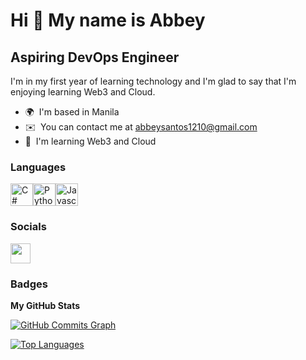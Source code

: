 Hi 👋 My name is Abbey
======================

Aspiring DevOps Engineer
------------------------

I'm in my first year of learning technology and I'm glad to say that I'm enjoying learning Web3 and Cloud.

* 🌍  I'm based in Manila
* ✉️  You can contact me at [abbeysantos1210@gmail.com](mailto:abbeysantos1210@gmail.com)
* 🧠  I'm learning Web3 and Cloud

### Languages

<p align="left"><a href="https://docs.microsoft.com/en-us/dotnet/csharp/" target="_blank" rel="noreferrer"><img src="https://cdn.jsdelivr.net/gh/devicons/devicon/icons/csharp/csharp-plain.svg" width="36" height="36" alt="C#" /></a><a href="https://www.python.org/" target="_blank" rel="noreferrer"><img src="https://cdn.jsdelivr.net/gh/devicons/devicon/icons/python/python-original.svg" width="36" height="36" alt="Python" /></a><a href="https://developer.mozilla.org/en-US/docs/Web/JavaScript" target="_blank" rel="noreferrer"><img src="https://cdn.jsdelivr.net/gh/devicons/devicon/icons/javascript/javascript-original.svg" width="36" height="36" alt="Javascript" /></a></p>


### Socials

<p align="left">
<a href="https://www.github.com/AbbeyIT" target="_blank" rel="noreferrer"><img src="https://raw.githubusercontent.com/danielcranney/readme-generator/main/public/icons/socials/github.svg" width="32" height="32" /></a>
</p>

### Badges

<b>My GitHub Stats</b>

<a href="http://www.github.com/AbbeyIT"><img src="https://activity-graph.herokuapp.com/graph?username=AbbeyIT&bg_color=1c1917&color=ffffff&line=3382ed&point=ffffff&area_color=1c1917&area=true&hide_border=true&custom_title=GitHub%20Commits%20Graph" alt="GitHub Commits Graph" /></a>

<a href="https://github.com/AbbeyIT" align="left"><img src="https://github-readme-stats.vercel.app/api/top-langs/?username=AbbeyIT&langs_count=10&title_color=3382ed&text_color=ffffff&icon_color=3382ed&bg_color=1c1917&hide_border=true&locale=en&custom_title=Top%20%Languages" alt="Top Languages" /></a>
